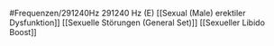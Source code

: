 #Frequenzen/291240Hz
291240 Hz (E)
[[Sexual (Male) erektiler Dysfunktion]]
[[Sexuelle Störungen (General Set)]]
[[Sexueller Libido Boost]]